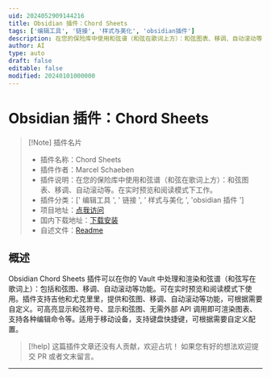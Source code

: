 ```yaml
---
uid: 2024052909144216
title: Obsidian 插件：Chord Sheets
tags: ['编辑工具', '链接', '样式与美化', 'obsidian插件']
description: 在您的保险库中使用和弦谱（和弦在歌词上方）：和弦图表、移调、自动滚动等。在实时预览和阅读模式下工作。
author: AI
type: auto
draft: false
editable: false
modified: 20240101000000
---
```


# Obsidian 插件：Chord Sheets

> [!Note] 插件名片
> - 插件名称：Chord Sheets
> - 插件作者：Marcel Schaeben
> - 插件说明：在您的保险库中使用和弦谱（和弦在歌词上方）：和弦图表、移调、自动滚动等。在实时预览和阅读模式下工作。
> - 插件分类：[' 编辑工具 ', ' 链接 ', ' 样式与美化 ', 'obsidian 插件 ']
> - 项目地址：[点我访问](https://github.com/olvidalo/obsidian-chord-sheets)
> - 国内下载地址：[下载安装](https://pkmer.cn/products/plugin/pluginMarket/?chord-sheets)
> - 自述文件：[Readme](https://ghproxy.net/https://raw.githubusercontent.com/olvidalo/obsidian-chord-sheets/master/README.md)

## 概述

Obsidian Chord Sheets 插件可以在你的 Vault 中处理和渲染和弦谱（和弦写在歌词上）：包括和弦图、移调、自动滚动等功能。可在实时预览和阅读模式下使用。插件支持吉他和尤克里里，提供和弦图、移调、自动滚动等功能，可根据需要自定义。可高亮显示和弦符号、显示和弦图、无需外部 API 调用即可渲染图表、支持各种编辑命令等。适用于移动设备，支持键盘快捷键，可根据需要自定义配置。

> [!help]
> 这篇插件文章还没有人贡献，欢迎占坑！
> 如果您有好的想法欢迎提交 PR 或者文末留言。

---



